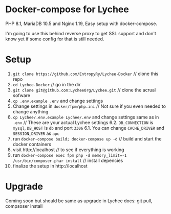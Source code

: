 # Docker-compose for Lychee 

PHP 8.1, MariaDB 10.5 and Nginx 1.19, Easy setup with docker-compose.

I'm going to use this behind reverse proxy to get SSL support and don't know yet if some config for that is still needed.

# Setup

1. `git clone https://github.com/EntropyRy/Lychee-Docker` // clone this repo
2. `cd Lychee-Docker` // go in the dir
3. `git clone git@github.com:LycheeOrg/Lychee.git` // clone the acrual sofware
4. `cp .env.example .env` and change settings
5. Change settings in `docker/fpm/php.ini` // Not sure if you even needed to change anything
6. `cp Lychee/.env.example Lychee/.env` and change settings same as in `.env` // These are your actual Lychee settings
6.2. `DB_CONNECTION` is `mysql`, `DB_HOST` is `db` and port `3306`
6.1. You can change `CACHE_DRIVER` and `SESSION_DRIVER` as `apc`
7. run `docker-compose build; docker-compose up -d` // build and start the docker containers
8. visit http://localhost // to see if everything is working
9. run `docker-compose exec fpm php -d memory_limit=-1 /usr/bin/composer.phar install` // install depencies
10. finalize the setup in http://localhost

# Upgrade

Coming soon but should be same as upgrade in Lychee docs: git pull, compsoser install
